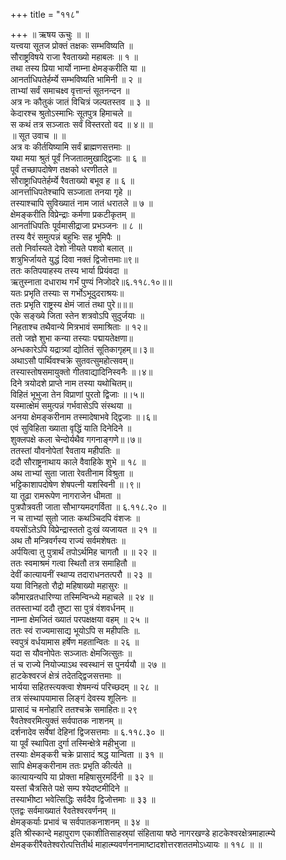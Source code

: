 +++
title = "११८"

+++
॥ ऋषय ऊचुः ॥ ॥  
यत्त्वया सूतज प्रोक्तं तक्षकः सम्भविष्यति ॥  
सौराष्ट्रविषये राजा रैवताख्यो महाबलः ॥ १ ॥  
तथा तस्य प्रिया भार्यो नाम्ना क्षेमङ्करीति या ॥  
आनर्ताधिपतेर्हर्म्ये सम्भविष्यति भामिनी ॥ २ ॥  
ताभ्यां सर्वं समाचक्ष्व वृत्तान्तं सूतनन्दन ॥  
अत्र नः कौतुकं जातं विचित्रं जल्पतस्तव ॥ ३ ॥  
केदारश्च श्रुतोऽस्माभिः सूतपुत्र हिमाचले ॥  
स कथं तत्र सञ्जातः सर्वं विस्तरतो वद ॥ ४॥ ॥  
॥ सूत उवाच ॥ ॥  
अत्र वः कीर्तयिष्यामि सर्वं ब्राह्मणसत्तमाः ॥  
यथा मया श्रुतं पूर्वं निजतातमुखाद्द्विजाः ॥ ६ ॥  
पूर्वं तच्छापदोषेण तक्षको धरणीतले ॥  
सौराष्ट्राधिपतेर्हर्म्ये रैवताख्यो बभूव ह ॥ ६ ॥  
आनर्त्ताधिपतेश्चापि सञ्जाता तनया गृहे ॥  
तस्याश्चापि सुविख्यातं नाम जातं धरातले ॥ ७ ॥  
क्षेमङ्करीति विप्रेन्द्राः कर्मणा प्रकटीकृतम् ॥  
आनर्ताधिपतिः पूर्वमासीद्राजा प्रभञ्जनः ॥ ८ ॥  
तस्य वैरं समुत्पन्नं बहुभिः सह भूमिपैः ॥  
ततो निर्वास्यते देशो नीयते पशवो बलात् ॥  
शत्रुभिर्जायते युद्धं दिवा नक्तं द्विजोत्तमाः॥९॥  
ततः कतिपयाहस्य तस्य भार्या प्रियंवदा ॥  
ऋतुस्नाता दधाराथ गर्भं पुण्यं निजोदरे॥६.११८.१०॥॥  
यतः प्रभृति तस्याः स गर्भोऽभूदुदराश्रयः॥  
ततः प्रभृति राष्ट्रस्य क्षेमं जातं तथा पुरे॥॥॥  
एके सङ्ख्ये जिता स्तेन शत्रवोऽपि सुदुर्जयाः ॥  
निहताश्च तथैवान्ये मित्रभावं समाश्रिताः ॥ १२॥  
ततो जज्ञे शुभा कन्या तस्याः पद्मायतेक्षणा॥  
अन्धकारेऽपि यद्रात्र्यां द्योतितं सूतिकागृहम्॥।३॥  
अथाऽसौ पार्थिवश्चक्रे सुतवत्सुमहोत्सवम्॥  
तस्यास्तोषसमायुक्तो गीतवाद्यादिनिस्वनैः ॥।४॥  
दिने त्रयोदशे प्राप्ते नाम तस्या यथोचितम्॥  
विहितं भूभुजा तेन विप्राणां पुरतो द्विजाः ॥।५॥  
यस्मात्क्षेमं समुत्पन्नं गर्भवासेऽपि संस्थया ॥  
अनया क्षेमङ्करीनाम तस्मादेषाभवे द्द्विजाः ॥।६॥  
एवं सुविहिता ख्याता वृद्धिं याति दिनेदिने ॥  
शुक्लपक्षे कला चेन्दोर्यथैव गगनाङ्गणे॥।७॥  
ततस्तां यौवनोपेतां रैवताय महीपतिः ॥  
ददौ सौराष्ट्रनाथाय काले वैवाहिके शुभे ॥ १८ ॥  
अथ ताभ्यां सुता जाता रेवतीनाम विश्रुता ॥  
भट्टिकाशापदोषेण शेषपत्नी यशस्विनी ॥।९॥  
या तूढा रामरूपेण नागराजेन धीमता ॥  
पुत्रपौत्रवती जाता सौभाग्यमदगर्विता ॥ ६.११८.२० ॥  
न च ताभ्यां सुतो जातः कथञ्चिदपि वंशजः ॥  
वयसोंऽतेऽपि विप्रेन्द्रास्ततो दुःखं व्यजायत ॥ २१ ॥  
अथ तौ मन्त्रिवर्गस्य राज्यं सर्वमशेषतः ॥  
अर्पयित्वा तु पुत्रार्थं तपोऽर्थमिह चागतौ ॥ ॥ २२ ॥  
ततः स्वमाश्रमं गत्वा स्थितौ तत्र समाहितौ ॥  
देवीं कात्यायनीं स्थाप्य तदाराधनतत्परौ ॥ २३ ॥  
यया विनिहतो रौद्रो महिषाख्यो महासुरः ॥  
कौमारव्रतधारिण्या तस्मिन्विन्ध्ये महाचले ॥ २४ ॥  
ततस्ताभ्यां ददौ तुष्टा सा पुत्रं वंशवर्धनम् ॥  
नाम्ना क्षेमजितं ख्यातं परपक्षक्षया वहम् ॥ २५ ॥  
ततः स्वं राज्यमासाद्य भूयोऽपि स महीपतिः ॥.  
स्वपुत्रं वर्धयामास हर्षेण महतान्वितः ॥ २६ ॥  
यदा स यौवनोपेतः सञ्जातः क्षेमजित्सुतः ॥  
तं च राज्ये नियोज्याऽथ स्वस्थानं स पुनर्ययौ ॥ २७ ॥  
हाटकेश्वरजं क्षेत्रं तदेतद्द्विजसत्तमाः ॥  
भार्यया सहितस्त्यक्त्वा शेषमन्यं परिच्छदम् ॥ २८ ॥  
तत्र संस्थापयामास लिङ्गं देवस्य शूलिनः ॥  
प्रासादं च मनोहारि ततश्चक्रे समाहितः॥ २९  
रैवतेश्वरमित्युक्तं सर्वपातक नाशनम् ॥  
दर्शनादेव सर्वेषां देहिनां द्विजसत्तमाः ॥ ६.११८.३० ॥  
या पूर्वं स्थापिता दुर्गा तस्मिन्क्षेत्रे महीभुजा ॥  
तस्याः क्षेमङ्करी चक्रे प्रासादं श्रद्ध यान्विता ॥ ३१ ॥  
सापि क्षेमङ्करीनाम ततः प्रभृति कीर्त्यते ॥  
कात्यायन्यपि या प्रोक्ता महिषासुरमर्दिनी ॥ ३२ ॥  
यस्तां चैत्रसिते पक्षे सम्प श्येदष्टमीदिने ॥  
तस्याभीष्टा भवेत्सिद्धिः सर्वदैव द्विजोत्तमाः ॥ ३३ ॥  
एतद्वः सर्वमाख्यातं रैवतेश्वरवर्णनम् ॥  
क्षेमङ्कर्याः प्रभावं च सर्वपातकनाशनम् ॥ ३४ ॥  
इति श्रीस्कान्दे महापुराण एकाशीतिसाहस्र्यां संहिताया षष्ठे नागरखण्डे हाटकेश्वरक्षेत्रमाहात्म्ये क्षेमङ्करीरैवतेश्वरोत्पत्तितीर्थ माहात्म्यवर्णननामाष्टादशोत्तरशततमोऽध्यायः ॥ ११८ ॥ ॥
